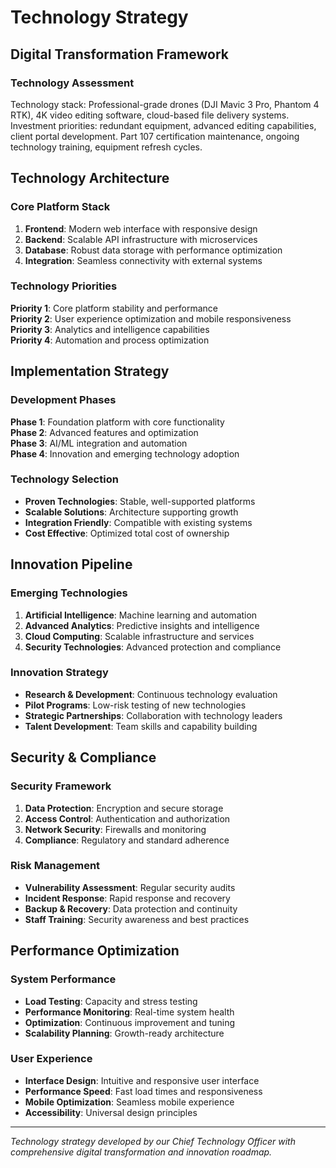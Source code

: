 # Technology Strategy

## Digital Transformation Framework

### Technology Assessment
Technology stack: Professional-grade drones (DJI Mavic 3 Pro, Phantom 4 RTK), 4K video editing software, cloud-based file delivery systems. Investment priorities: redundant equipment, advanced editing capabilities, client portal development. Part 107 certification maintenance, ongoing technology training, equipment refresh cycles.

## Technology Architecture

### Core Platform Stack
1. **Frontend**: Modern web interface with responsive design
2. **Backend**: Scalable API infrastructure with microservices
3. **Database**: Robust data storage with performance optimization
4. **Integration**: Seamless connectivity with external systems

### Technology Priorities
**Priority 1**: Core platform stability and performance  
**Priority 2**: User experience optimization and mobile responsiveness  
**Priority 3**: Analytics and intelligence capabilities  
**Priority 4**: Automation and process optimization

## Implementation Strategy

### Development Phases
**Phase 1**: Foundation platform with core functionality  
**Phase 2**: Advanced features and optimization  
**Phase 3**: AI/ML integration and automation  
**Phase 4**: Innovation and emerging technology adoption

### Technology Selection
- **Proven Technologies**: Stable, well-supported platforms
- **Scalable Solutions**: Architecture supporting growth
- **Integration Friendly**: Compatible with existing systems
- **Cost Effective**: Optimized total cost of ownership

## Innovation Pipeline

### Emerging Technologies
1. **Artificial Intelligence**: Machine learning and automation
2. **Advanced Analytics**: Predictive insights and intelligence
3. **Cloud Computing**: Scalable infrastructure and services
4. **Security Technologies**: Advanced protection and compliance

### Innovation Strategy
- **Research & Development**: Continuous technology evaluation
- **Pilot Programs**: Low-risk testing of new technologies
- **Strategic Partnerships**: Collaboration with technology leaders
- **Talent Development**: Team skills and capability building

## Security & Compliance

### Security Framework
1. **Data Protection**: Encryption and secure storage
2. **Access Control**: Authentication and authorization
3. **Network Security**: Firewalls and monitoring
4. **Compliance**: Regulatory and standard adherence

### Risk Management
- **Vulnerability Assessment**: Regular security audits
- **Incident Response**: Rapid response and recovery
- **Backup & Recovery**: Data protection and continuity
- **Staff Training**: Security awareness and best practices

## Performance Optimization

### System Performance
- **Load Testing**: Capacity and stress testing
- **Performance Monitoring**: Real-time system health
- **Optimization**: Continuous improvement and tuning
- **Scalability Planning**: Growth-ready architecture

### User Experience
- **Interface Design**: Intuitive and responsive user interface
- **Performance Speed**: Fast load times and responsiveness
- **Mobile Optimization**: Seamless mobile experience
- **Accessibility**: Universal design principles

---
*Technology strategy developed by our Chief Technology Officer with comprehensive digital transformation and innovation roadmap.*
